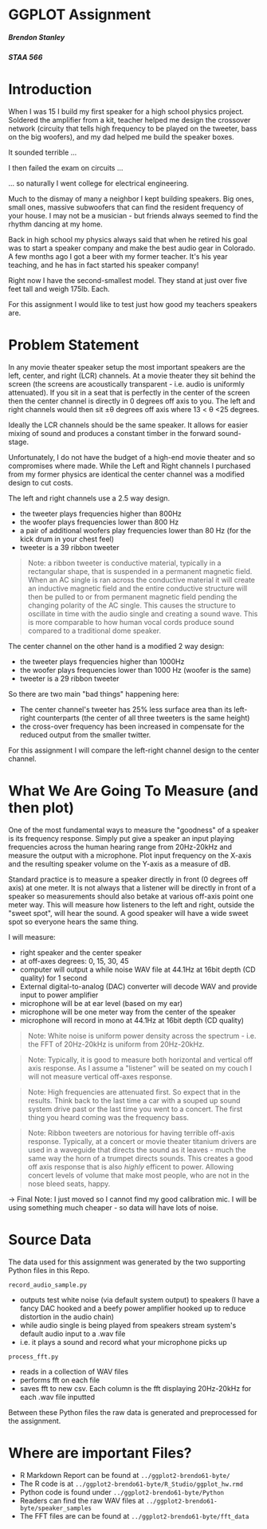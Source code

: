 # GGPLOT Assignment

##### Brendon Stanley
##### STAA 566

# Introduction
When I was 15 I build my first speaker for a high school physics project. Soldered the amplifier from a kit, teacher helped
me design the crossover network (circuity that tells high frequency to be played on the tweeter, bass on the big woofers), and
my dad helped me build the speaker boxes. 

It sounded terrible ... 

I then failed the exam on circuits ...

... so naturally I went college for electrical engineering.

Much to the dismay of many a neighbor I kept building speakers. Big ones, small ones, massive subwoofers that
can find the resident frequency of your house. I may not be a musician - but friends always seemed to find the rhythm
dancing at my home.

Back in high school my physics always said that when he retired his goal was to start a speaker company and make the best
audio gear in Colorado. A few months ago I got a beer with my former teacher. It's his year teaching, and he has in fact
started his speaker company!

Right now I have the second-smallest model. They stand at just over five feet tall and weigh 175lb. Each.

For this assignment I would like to test just how good my teachers speakers are.

# Problem Statement
In any movie theater speaker setup the most important speakers are the left, center, and right (LCR) channels. At a movie theater they sit behind the screen 
(the screens are acoustically transparent - i.e. audio is uniformly attenuated). If you sit in a seat that is perfectly in the center of the screen then
the center channel is directly in 0 degrees off axis to you. The left and right channels would then sit ±θ degrees off axis where 13 < θ <25 degrees.

Ideally the LCR channels should be the same speaker. It allows for easier mixing of sound and produces a constant timber in the forward sound-stage.

Unfortunately, I do not have the budget of a high-end movie theater and so compromises where made. While the Left and Right channels I 
purchased from my former physics are identical the center channel was a modified design to cut costs.

The left and right channels use a 2.5 way design.
- the tweeter plays frequencies higher than 800Hz
- the woofer plays frequencies lower than 800 Hz
- a pair of additional woofers play frequencies lower than 80 Hz (for the kick drum in your chest feel)
- tweeter is a 39 ribbon tweeter

> Note: a ribbon tweeter is conductive material, typically in a rectangular shape, that is suspended in a permanent magnetic field. 
> When an AC single is ran across the conductive material it will create an inductive magnetic field and the entire conductive structure will 
> then be pulled to or from permanent magnetic field pending the changing polarity of the AC single. 
> This causes the structure to oscillate in time with the audio single and creating a sound wave. 
> This is more comparable to how human vocal cords produce sound compared to a traditional dome speaker.

The center channel on the other hand is a modified 2 way design:
- the tweeter plays frequencies higher than 1000Hz
- the woofer plays frequencies lower than 1000 Hz (woofer is the same)
- tweeter is a 29 ribbon tweeter

So there are two main "bad things" happening here:
- The center channel's tweeter has 25% less surface area than its left-right counterparts (the center of all three tweeters is the same height)
- the cross-over frequency has been increased in compensate for the reduced output from the smaller twitter.

For this assignment I will compare the left-right channel design to the center channel.

# What We Are Going To Measure (and then plot)
One of the most fundamental ways to measure the "goodness" of a speaker is its frequency response. Simply put give a speaker an input playing
frequencies across the human hearing range from 20Hz-20kHz and measure the output with a microphone. Plot input frequency on the X-axis and the
resulting speaker volume on the Y-axis as a measure of dB.

Standard practice is to measure a speaker directly in front (0 degrees off axis) at one meter. It is not always that a listener will be
directly in front of a speaker so measurements should also betake at various off-axis point one meter way. This will measure how listeners
to the left and right, outside the "sweet spot", will hear the sound. A good speaker will have a wide sweet spot so everyone hears the same thing.

I will measure:
- right speaker and the center speaker
- at off-axes degrees: 0, 15, 30, 45
- computer will output a while noise WAV file at 44.1Hz at 16bit depth (CD quality) for 1 second
- External digital-to-analog (DAC) converter will decode WAV and provide input to power amplifier
- microphone will be at ear level (based on my ear)
- microphone will be one meter way from the center of the speaker
- microphone will record in mono at 44.1Hz at 16bit depth (CD quality)

> Note: White noise is uniform power density across the spectrum - i.e. the FFT of 20Hz-20kHz is uniform from 20Hz-20kHz.

> Note: Typically, it is good to measure both horizontal and vertical off axis response. As I assume a "listener" will be seated on my couch I will
> not measure vertical off-axes response.

> Note: High frequencies are attenuated first. So expect that in the results. Think back to the last time a car with a souped up sound system drive past
> or the last time you went to a concert. The first thing you heard coming was the frequency bass.

> Note: Ribbon tweeters are notorious for having terrible off-axis response. Typically, at a concert or movie theater titanium drivers are used in a waveguide
> that directs the sound as it leaves - much the same way the horn of a trumpet directs sounds. This creates a good off axis response that is also *highly* efficent
> to power. Allowing concert levels of volume that make most people, who are not in the nose bleed seats, happy.

-> Final Note: I just moved so I cannot find my good calibration mic. I will be using something much cheaper - so data will have lots of noise.

# Source Data
The data used for this assignment was generated by the two supporting Python files in this Repo.

`record_audio_sample.py`
- outputs test white noise (via default system output) to speakers (I have a fancy DAC hooked and a beefy power amplifier hooked up to reduce distortion in the audio chain)
- while audio single is being played from speakers stream system's default audio input to a .wav file
- i.e. it plays a sound and record what your microphone picks up

`process_fft.py`
- reads in a collection of WAV files
- performs fft on each file
- saves fft to new csv. Each column is the fft displaying 20Hz-20kHz for each .wav file inputted

Between these Python files the raw data is generated and preprocessed for the assignment.

# Where are important Files?

- R Markdown Report can be found at `../ggplot2-brendo61-byte/`
- The R code is at `../ggplot2-brendo61-byte/R_Studio/ggplot_hw.rmd`
- Python code is found under `../ggplot2-brendo61-byte/Python`
- Readers can find the raw WAV files at `../ggplot2-brendo61-byte/speaker_samples`
- The FFT files are can be found at `../ggplot2-brendo61-byte/fft_data`
